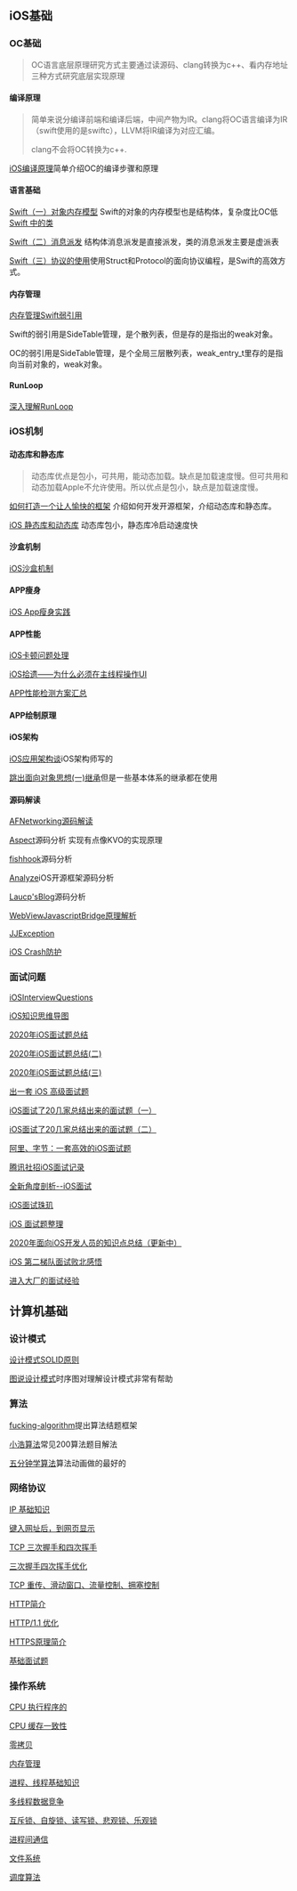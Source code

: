 

## iOS基础

### OC基础

> OC语言底层原理研究方式主要通过读源码、clang转换为c++、看内存地址三种方式研究底层实现原理

#### 编译原理

>简单来说分编译前端和编译后端，中间产物为IR。clang将OC语言编译为IR（swift使用的是swiftc），LLVM将IR编译为对应汇编。
>
>clang不会将OC转换为c++.

[iOS编译原理](https://awanglilong.github.io/2021/04/16/iOScompile/)简单介绍OC的编译步骤和原理

#### 语言基础

[Swift（一）对象内存模型](https://mp.weixin.qq.com/s/zIkB9KnAt1YPWGOOwyqY3Q)  Swift的对象的内存模型也是结构体，复杂度比OC低 [Swift 中的类](https://www.jianshu.com/p/07f7523f2d6d)

[Swift（二）消息派发](https://awanglilong.github.io/2021/04/19/swift-message/)  结构体消息派发是直接派发，类的消息派发主要是虚派表

[Swift（三）协议的使用](https://onevcat.com/2016/11/pop-cocoa-1/#%E9%9D%A2%E5%90%91%E5%AF%B9%E8%B1%A1%E7%BC%96%E7%A8%8B%E7%9A%84%E5%9B%B0%E5%A2%83)使用Struct和Protocol的面向协议编程，是Swift的高效方式。

#### 内存管理

[内存管理Swift弱引用](https://zhuanlan.zhihu.com/p/58179258) 

Swift的弱引用是SideTable管理，是个散列表，但是存的是指出的weak对象。

OC的弱引用是SideTable管理，是个全局三层散列表，weak_entry_t里存的是指向当前对象的，weak对象。

#### RunLoop

[深入理解RunLoop](https://blog.ibireme.com/2015/05/18/runloop/)

### iOS机制

#### 动态库和静态库

>动态库优点是包小，可共用，能动态加载。缺点是加载速度慢。但可共用和动态加载Apple不允许使用。所以优点是包小，缺点是加载速度慢。

[如何打造一个让人愉快的框架](https://onevcat.com/2016/01/create-framework/#cocoa-touch-framework) 介绍如何开发开源框架，介绍动态库和静态库。

[iOS 静态库和动态库](https://www.cnblogs.com/dins/p/ios-jing-tai-ku-he-dong-tai-ku.html) 动态库包小，静态库冷启动速度快

#### 沙盒机制

[iOS沙盒机制](https://zhuyunsun.github.io/2020/04/21/iOS%E6%B2%99%E7%9B%92%E6%9C%BA%E5%88%B6/)

#### APP瘦身

[iOS App瘦身实践](https://mp.weixin.qq.com/s/xzlFQJ2b-rrw5QIszSLXXQ)

#### APP性能

[iOS卡顿问题处理](https://blog.ibireme.com/2015/11/12/smooth_user_interfaces_for_ios/)

[iOS拾遗——为什么必须在主线程操作UI](https://juejin.cn/post/6844903763011076110)

[APP性能检测方案汇总](https://www.jianshu.com/p/95df83780c8f)

#### APP绘制原理



#### iOS架构

[iOS应用架构谈](https://casatwy.com/iosying-yong-jia-gou-tan-kai-pian.html)iOS架构师写的

[跳出面向对象思想(一)继承](https://casatwy.com/tiao-chu-mian-xiang-dui-xiang-si-xiang-yi-ji-cheng.html)但是一些基本体系的继承都在使用

#### 源码解读

[AFNetworking源码解读](https://awanglilong.github.io/2021/04/21/AFNetworking-code-read/)

[Aspect](https://halfrost.com/ios_aspect/#toc-17)源码分析  实现有点像KVO的实现原理

[fishhook](https://juejin.cn/post/6844904175625568270)源码分析

[Analyze](https://github.com/draveness/analyze)iOS开源框架源码分析

[Laucp'sBlog](https://chipengliu.github.io/)源码分析

[WebViewJavascriptBridge原理解析](https://www.jianshu.com/p/d45ce14278c7)

[JJException](https://github.com/jezzmemo/JJException)

[iOS Crash防护](https://juejin.cn/post/6874435201632583694)

### 面试问题

[iOSInterviewQuestions](https://github.com/ChenYilong/iOSInterviewQuestions)

[iOS知识思维导图](https://github.com/MisterBooo/ReadyForBAT)

[2020年iOS面试题总结](https://www.xuebaonline.com/2020%E5%B9%B4iOS%E9%9D%A2%E8%AF%95%E9%A2%98%E6%80%BB%E7%BB%93(%E4%B8%80)/)

[2020年iOS面试题总结(二)](https://www.xuebaonline.com/2020%E5%B9%B4iOS%E9%9D%A2%E8%AF%95%E9%A2%98%E6%80%BB%E7%BB%93(%E4%BA%8C)/)

[2020年iOS面试题总结(三)](https://www.xuebaonline.com/2020%E5%B9%B4iOS%E9%9D%A2%E8%AF%95%E9%A2%98%E6%80%BB%E7%BB%93(%E4%B8%89)/)

[出一套 iOS 高级面试题](https://juejin.cn/post/6844903645243260941#heading-2)

[iOS面试了20几家总结出来的面试题（一）](https://juejin.cn/post/6854573212165111822)

[iOS面试了20几家总结出来的面试题（二）](https://juejin.cn/post/6854573212169142285#heading-15)

[阿里、字节：一套高效的iOS面试题](https://juejin.cn/post/6844904064937902094#heading-19)

[腾讯社招iOS面试记录](https://juejin.cn/post/6844903633117528078)

[全新角度剖析--iOS面试](https://juejin.cn/post/6899689319809286158)

[iOS面试珠玑](https://juejin.cn/post/6844903615157501965)

[iOS 面试题整理](https://juejin.cn/post/6844903871219761165)

[2020年面向iOS开发人员的知识点总结（更新中）](https://juejin.cn/post/6844904201328279565)

[iOS 第二梯队面试败北感悟](https://juejin.cn/post/6844903591010910216)

[进入大厂的面试经验](https://juejin.cn/post/6844904086358212621)

## 计算机基础

### 设计模式

[设计模式SOLID原则](https://segmentfault.com/a/1190000023114300)

[图说设计模式](https://design-patterns.readthedocs.io/zh_CN/latest/)时序图对理解设计模式非常有帮助

### 算法

[fucking-algorithm](https://github.com/labuladong/fucking-algorithm)提出算法结题框架

[小浩算法](https://www.geekxh.com/)常见200算法题目解法

[五分钟学算法](https://www.cxyxiaowu.com/)算法动画做的最好的

### 网络协议

[IP 基础知识](https://www.cnblogs.com/xiaolincoding/p/12830287.html)

[键入网址后，到网页显示](https://www.cnblogs.com/xiaolincoding/p/12508499.html)

[TCP 三次握手和四次挥手](https://www.cnblogs.com/xiaolincoding/p/12638546.html)

[三次握手四次挥手优化](https://www.cnblogs.com/xiaolincoding/p/13067971.html)

[TCP 重传、滑动窗口、流量控制、拥塞控制](https://www.cnblogs.com/xiaolincoding/p/12732052.html)

[HTTP简介](https://www.cnblogs.com/xiaolincoding/p/12442435.html)

[HTTP/1.1 优化](https://www.cnblogs.com/xiaolincoding/p/14442218.html)

[HTTPS原理简介](https://www.cnblogs.com/xiaolincoding/p/14274353.html)

[基础面试题](https://github.com/wolverinn/Waking-Up)

### 操作系统

[CPU 执行程序的](https://www.cnblogs.com/xiaolincoding/p/13796525.html)

[CPU 缓存一致性](https://www.cnblogs.com/xiaolincoding/p/13886559.html)

[零拷贝](https://www.cnblogs.com/xiaolincoding/p/13719610.html)

[内存管理](https://www.cnblogs.com/xiaolincoding/p/13213699.html)

[进程、线程基础知识](https://www.cnblogs.com/xiaolincoding/p/13289992.html)

[多线程数据竞争](https://www.cnblogs.com/xiaolincoding/p/13346658.html)

[互斥锁、自旋锁、读写锁、悲观锁、乐观锁](https://www.cnblogs.com/xiaolincoding/p/13675202.html)

[进程间通信](https://www.cnblogs.com/xiaolincoding/p/13402297.html)

[文件系统](https://www.cnblogs.com/xiaolincoding/p/13499209.html)

[调度算法](https://www.cnblogs.com/xiaolincoding/p/13631224.html)